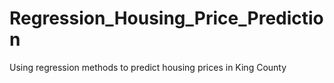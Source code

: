 # Regression_Housing_Price_Prediction
Using regression methods to predict housing prices in King County
